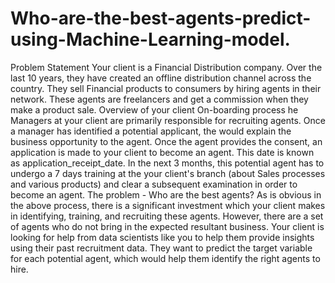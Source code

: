 # Who-are-the-best-agents-predict-using-Machine-Learning-model.

Problem Statement
Your client is a Financial Distribution company. Over the last 10 years, they have created an offline distribution channel across the country. They sell Financial products to consumers by hiring agents in their network. These agents are freelancers and get a commission when they make a product sale.
Overview of your client On-boarding process
he Managers at your client are primarily responsible for recruiting agents. Once a manager has identified a potential applicant, the would explain the business opportunity to the agent. Once the agent provides the consent, an application is made to your client to become an agent. This date is known as application_receipt_date. In the next 3 months, this potential agent has to undergo a 7 days training at the your client's branch (about Sales processes and various products) and clear a subsequent examination in order to become an agent.
The problem - Who are the best agents?
As is obvious in the above process, there is a significant investment which your client makes in identifying, training, and recruiting these agents. However, there are a set of agents who do not bring in the expected resultant business. Your client is looking for help from data scientists like you to help them provide insights using their past recruitment data. They want to predict the target variable for each potential agent, which would help them identify the right agents to hire.
